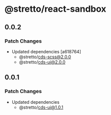 # @stretto/react-sandbox

## 0.0.2

### Patch Changes

- Updated dependencies [a618764]
  - @stretto/cds-scss@2.0.0
  - @stretto/cds-ui@2.0.0

## 0.0.1

### Patch Changes

- Updated dependencies
  - @stretto/cds-ui@1.0.1
